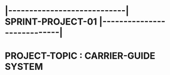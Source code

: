 # |----------------------------| SPRINT-PROJECT-01 |----------------------------|

#                            PROJECT-TOPIC : CARRIER-GUIDE SYSTEM
